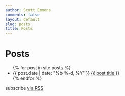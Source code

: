 ```yaml
---
author: Scott Emmons
comments: false
layout: default
slug: posts
title: Posts
---
```


<div class="home">
<h1>Posts</h1>
<ul class="posts">
{% for post in site.posts %}
<li><span class="post-date">{{ post.date | date: "%b %-d, %Y" }}</span> <a class="post-link" href="{{ post.url }}">{{ post.title }}</a></li>
{% endfor %}
</ul>
<p class="rss-subscribe">subscribe <a href="/feed.xml">via RSS</a></p>
</div>
